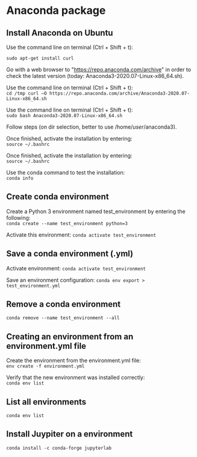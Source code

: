 # Anaconda package

## Install Anaconda on Ubuntu

Use the command line on terminal (Ctrl + Shift + t):

`sudo apt-get install curl`

Go with a web browser to "https://repo.anaconda.com/archive" in order to check the latest version (today: Anaconda3-2020.07-Linux-x86_64.sh).

Use the command line on terminal (Ctrl + Shift + t):  
`cd /tmp
curl –O https://repo.anaconda.com/archive/Anaconda3-2020.07-Linux-x86_64.sh`

Use the command line on terminal (Ctrl + Shift + t):  
`sudo bash Anaconda3-2020.07-Linux-x86_64.sh`

Follow steps (on dir selection, better to use /home/*user*/anaconda3).

Once finished, activate the installation by entering:  
`source ~/.bashrc`

Once finished, activate the installation by entering:  
`source ~/.bashrc`

Use the conda command to test the installation:  
`conda info`

## Create conda environment

Create a Python 3 environment named test_environment by entering the following:  
`conda create --name test_environment python=3`

Activate this environment:
`conda activate test_environment`

## Save a conda environment (.yml)

Activate environment:
`conda activate test_environment`

Save an environment configuration:
`conda env export > test_environment.yml`

## Remove a conda environment

`conda remove --name test_environment --all`

## Creating an environment from an environment.yml file

Create the environment from the environment.yml file:  
`env create -f environment.yml`

Verify that the new environment was installed correctly:  
`conda env list`

## List all environments
`conda env list`

## Install Juypiter on a environment
`conda install -c conda-forge jupyterlab`
